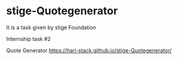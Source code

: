 # stige-Quotegenerator
It is a task given by stige Foundation

Internship task #2

Quote Generator
https://hari-stack.github.io/stige-Quotegenerator/


